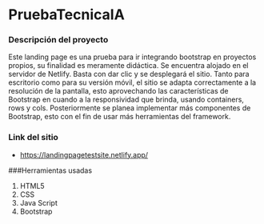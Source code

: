 # PruebaTecnicaIA
### Descripción del proyecto

Este landing page es una prueba para ir integrando bootstrap en proyectos propios, su finalidad es meramente didáctica. Se encuentra alojado en el servidor de Netlify. Basta con dar clic y se desplegará el sitio. Tanto para escritorio como para su versión móvil, el sitio se adapta correctamente a la resolución de la pantalla, esto aprovechando las características de Bootstrap en cuando a la responsividad que brinda, usando containers, rows y cols. Posteriormente se planea implementar más componentes de Bootstrap, esto con el fin de usar más herramientas del framework.

### Link del sitio
- https://landingpagetestsite.netlify.app/

###Herramientas usadas
                
1. HTML5
2. CSS
3. Java Script
4. Bootstrap
